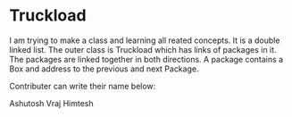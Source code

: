 # Truckload
I am trying to make a class and learning all reated concepts.
It is a double linked list.
The outer class is Truckload which has links of packages in it. The packages are linked together in both directions.
A package contains a Box and address to the previous and next Package.

Contributer can write their name below:

Ashutosh
Vraj
Himtesh